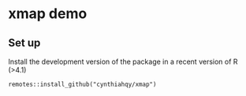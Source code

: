 # xmap demo

## Set up

Install the development version of the package in a recent version of R (>4.1)

```{r}
remotes::install_github("cynthiahqy/xmap")
```
